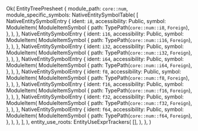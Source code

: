 Ok(
    EntityTreePresheet {
        module_path: `core::num`,
        module_specific_symbols: NativeEntitySymbolTable(
            [
                NativeEntitySymbolEntry {
                    ident: `i8`,
                    accessibility: Public,
                    symbol: ModuleItem(
                        ModuleItemSymbol {
                            path: TypePath(`core::num::i8`, `Foreign`),
                        },
                    ),
                },
                NativeEntitySymbolEntry {
                    ident: `i16`,
                    accessibility: Public,
                    symbol: ModuleItem(
                        ModuleItemSymbol {
                            path: TypePath(`core::num::i16`, `Foreign`),
                        },
                    ),
                },
                NativeEntitySymbolEntry {
                    ident: `i32`,
                    accessibility: Public,
                    symbol: ModuleItem(
                        ModuleItemSymbol {
                            path: TypePath(`core::num::i32`, `Foreign`),
                        },
                    ),
                },
                NativeEntitySymbolEntry {
                    ident: `i64`,
                    accessibility: Public,
                    symbol: ModuleItem(
                        ModuleItemSymbol {
                            path: TypePath(`core::num::i64`, `Foreign`),
                        },
                    ),
                },
                NativeEntitySymbolEntry {
                    ident: `f8`,
                    accessibility: Public,
                    symbol: ModuleItem(
                        ModuleItemSymbol {
                            path: TypePath(`core::num::f8`, `Foreign`),
                        },
                    ),
                },
                NativeEntitySymbolEntry {
                    ident: `f16`,
                    accessibility: Public,
                    symbol: ModuleItem(
                        ModuleItemSymbol {
                            path: TypePath(`core::num::f16`, `Foreign`),
                        },
                    ),
                },
                NativeEntitySymbolEntry {
                    ident: `f32`,
                    accessibility: Public,
                    symbol: ModuleItem(
                        ModuleItemSymbol {
                            path: TypePath(`core::num::f32`, `Foreign`),
                        },
                    ),
                },
                NativeEntitySymbolEntry {
                    ident: `f64`,
                    accessibility: Public,
                    symbol: ModuleItem(
                        ModuleItemSymbol {
                            path: TypePath(`core::num::f64`, `Foreign`),
                        },
                    ),
                },
            ],
        ),
        entity_use_roots: EntityUseExprTrackers(
            [],
        ),
    },
)